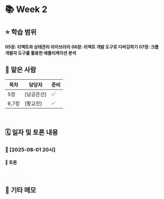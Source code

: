 # 📚 Week 2

## ⭐️ 학습 범위
<b>05장: 리액트와 상태관리 라이브러리</b>
<b> 06장: 리액트 개발 도구로 디버깅하기</b>
<b> 07장: 크롬 개발자 도구를 활용한 애플리케이션 분석</b>



## 👤 맡은 사람
| 목차 | 담당자 |준비|
|----|--------|---|
| 5장 | [남궁은선] |✅|
| 6,7장 | [황교진] |✅|


<br/>

## 🗓️ 일자 및 토론 내용

### 📅 [2025-08-01 20시]

#### 💬 토론

<br/>

## 📝 기타 메모

